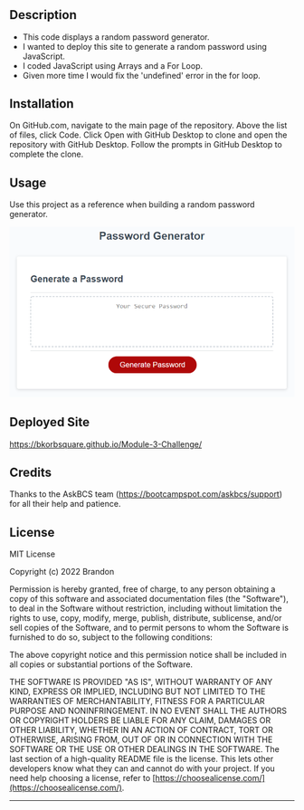 # <Module-3-Challenge>

## Description

- This code displays a random password generator.
- I wanted to deploy this site to generate a random password using JavaScript.
- I coded JavaScript using Arrays and a For Loop.
- Given more time I would fix the 'undefined' error in the for loop.

## Installation

On GitHub.com, navigate to the main page of the repository. Above the list of files, click Code. Click Open with GitHub Desktop to clone and open the repository with GitHub Desktop. Follow the prompts in GitHub Desktop to complete the clone.

## Usage

Use this project as a reference when building a random password generator.

![image](https://github.com/bkorbsquare/Module-3-Challenge/blob/main/assets/images/03-javascript-homework-demo.png)

## Deployed Site
https://bkorbsquare.github.io/Module-3-Challenge/

## Credits

Thanks to the AskBCS team (https://bootcampspot.com/askbcs/support) for all their help and patience.

## License

MIT License

Copyright (c) 2022 Brandon

Permission is hereby granted, free of charge, to any person obtaining a copy
of this software and associated documentation files (the "Software"), to deal
in the Software without restriction, including without limitation the rights
to use, copy, modify, merge, publish, distribute, sublicense, and/or sell
copies of the Software, and to permit persons to whom the Software is
furnished to do so, subject to the following conditions:

The above copyright notice and this permission notice shall be included in all
copies or substantial portions of the Software.

THE SOFTWARE IS PROVIDED "AS IS", WITHOUT WARRANTY OF ANY KIND, EXPRESS OR
IMPLIED, INCLUDING BUT NOT LIMITED TO THE WARRANTIES OF MERCHANTABILITY,
FITNESS FOR A PARTICULAR PURPOSE AND NONINFRINGEMENT. IN NO EVENT SHALL THE
AUTHORS OR COPYRIGHT HOLDERS BE LIABLE FOR ANY CLAIM, DAMAGES OR OTHER
LIABILITY, WHETHER IN AN ACTION OF CONTRACT, TORT OR OTHERWISE, ARISING FROM,
OUT OF OR IN CONNECTION WITH THE SOFTWARE OR THE USE OR OTHER DEALINGS IN THE
SOFTWARE.
The last section of a high-quality README file is the license. This lets other developers know what they can and cannot do with your project. If you need help choosing a license, refer to [https://choosealicense.com/](https://choosealicense.com/).

---
